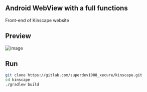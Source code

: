 ## Android WebView with a full functions
Front-end of Kinscape website

## Preview

![image](https://drive.google.com/uc?export=view&id=1rmuiZxCim84WyxLfE0CTSCmPemUJZbXm)
## Run
```sh
git clone https://gitlab.com/superdev1008_xecure/kinscape.git
cd kinscape
./gradlew build